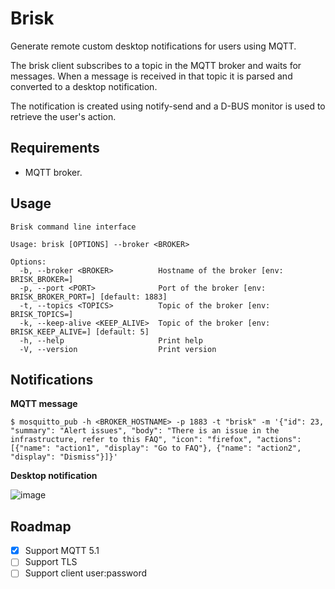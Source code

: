 # Brisk

Generate remote custom desktop notifications for users using MQTT.

The brisk client subscribes to a topic in the MQTT broker and waits for messages. When a message is received in that topic it is parsed and converted to a desktop notification.

The notification is created using notify-send and a D-BUS monitor is used to retrieve the user's action.

## Requirements

- MQTT broker.

## Usage

```
Brisk command line interface

Usage: brisk [OPTIONS] --broker <BROKER>

Options:
  -b, --broker <BROKER>          Hostname of the broker [env: BRISK_BROKER=]
  -p, --port <PORT>              Port of the broker [env: BRISK_BROKER_PORT=] [default: 1883]
  -t, --topics <TOPICS>          Topic of the broker [env: BRISK_TOPICS=]
  -k, --keep-alive <KEEP_ALIVE>  Topic of the broker [env: BRISK_KEEP_ALIVE=] [default: 5]
  -h, --help                     Print help
  -V, --version                  Print version
```

## Notifications

**MQTT message**

```
$ mosquitto_pub -h <BROKER_HOSTNAME> -p 1883 -t "brisk" -m '{"id": 23, "summary": "Alert issues", "body": "There is an issue in the infrastructure, refer to this FAQ", "icon": "firefox", "actions": [{"name": "action1", "display": "Go to FAQ"}, {"name": "action2", "display": "Dismiss"}]}'
```

**Desktop notification**

![image](https://github.com/user-attachments/assets/bf3e32bb-51f2-4e95-9abe-e73cc1c33af4)

## Roadmap

- [x] Support MQTT 5.1
- [ ] Support TLS
- [ ] Support client user:password

